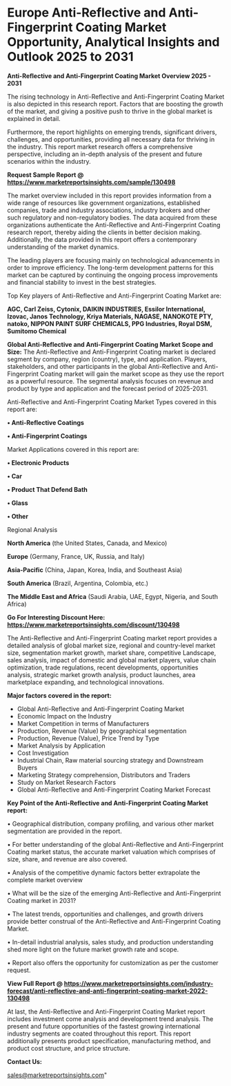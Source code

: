 # Europe Anti-Reflective and Anti-Fingerprint Coating Market Opportunity, Analytical Insights and Outlook 2025 to 2031

<Strong> Anti-Reflective and Anti-Fingerprint Coating Market Overview 2025 - 2031</strong>

The rising technology in Anti-Reflective and Anti-Fingerprint Coating Market is also depicted in this research report. Factors that are boosting the growth of the market, and giving a positive push to thrive in the global market is explained in detail.

Furthermore, the report highlights on emerging trends, significant drivers, challenges, and opportunities, providing all necessary data for thriving in the industry. This report market research offers a comprehensive perspective, including an in-depth analysis of the present and future scenarios within the industry.

<strong>Request Sample Report @ <a href=https://www.marketreportsinsights.com/sample/130498>https://www.marketreportsinsights.com/sample/130498</a></strong>

The market overview included in this report provides information from a wide range of resources like government organizations, established companies, trade and industry associations, industry brokers and other such regulatory and non-regulatory bodies. The data acquired from these organizations authenticate the Anti-Reflective and Anti-Fingerprint Coating research report, thereby aiding the clients in better decision making. Additionally, the data provided in this report offers a contemporary understanding of the market dynamics.

The leading players are focusing mainly on technological advancements in order to improve efficiency. The long-term development patterns for this market can be captured by continuing the ongoing process improvements and financial stability to invest in the best strategies.

Top Key players of Anti-Reflective and Anti-Fingerprint Coating Market are:

<strong>AGC, Carl Zeiss, Cytonix, DAIKIN INDUSTRIES, Essilor International, Izovac, Janos Technology, Kriya Materials, NAGASE, NANOKOTE PTY, natoko, NIPPON PAINT SURF CHEMICALS, PPG Industries, Royal DSM, Sumitomo Chemical</strong>

<strong><b>Global Anti-Reflective and Anti-Fingerprint Coating Market Scope and Size:</b></strong>
The Anti-Reflective and Anti-Fingerprint Coating market is declared segment by company, region (country), type, and application. Players, stakeholders, and other participants in the global Anti-Reflective and Anti-Fingerprint Coating market will gain the market scope as they use the report as a powerful resource. The segmental analysis focuses on revenue and product by type and application and the forecast period of 2025-2031.

Anti-Reflective and Anti-Fingerprint Coating Market Types covered in this report are:

<strong>• Anti-Reflective Coatings

• Anti-Fingerprint Coatings</strong>

Market Applications covered in this report are:

<strong>• Electronic Products

• Car

• Product That Defend Bath

• Glass

• Other</strong> 

Regional Analysis

<strong>North America</strong> (the United States, Canada, and Mexico)

<strong>Europe</strong> (Germany, France, UK, Russia, and Italy)

<strong>Asia-Pacific</strong> (China, Japan, Korea, India, and Southeast Asia)

<strong>South America</strong> (Brazil, Argentina, Colombia, etc.)

<strong>The Middle East and Africa</strong> (Saudi Arabia, UAE, Egypt, Nigeria, and South Africa)

<strong>Go For Interesting Discount Here: <a href=https://www.marketreportsinsights.com/discount/130498>https://www.marketreportsinsights.com/discount/130498</a></strong>

The Anti-Reflective and Anti-Fingerprint Coating market report provides a detailed analysis of global market size, regional and country-level market size, segmentation market growth, market share, competitive Landscape, sales analysis, impact of domestic and global market players, value chain optimization, trade regulations, recent developments, opportunities analysis, strategic market growth analysis, product launches, area marketplace expanding, and technological innovations.

<strong><b>Major factors covered in the report:</b></strong>
<ul>
  <li>Global Anti-Reflective and Anti-Fingerprint Coating Market </li>
  <li>Economic Impact on the Industry</li>
  <li>Market Competition in terms of Manufacturers</li>
  <li>Production, Revenue (Value) by geographical segmentation</li>
  <li>Production, Revenue (Value), Price Trend by Type</li>
  <li>Market Analysis by Application</li>
  <li>Cost Investigation</li>
  <li>Industrial Chain, Raw material sourcing strategy and Downstream Buyers</li>
  <li>Marketing Strategy comprehension, Distributors and Traders</li>
  <li>Study on Market Research Factors</li>
  <li>Global Anti-Reflective and Anti-Fingerprint Coating Market Forecast</li>
</ul>

<strong><b>Key Point of the Anti-Reflective and Anti-Fingerprint Coating Market report:</b></strong>

• Geographical distribution, company profiling, and various other market segmentation are provided in the report.

• For better understanding of the global Anti-Reflective and Anti-Fingerprint Coating market status, the accurate market valuation which comprises of size, share, and revenue are also covered.

• Analysis of the competitive dynamic factors better extrapolate the complete market overview

• What will be the size of the emerging Anti-Reflective and Anti-Fingerprint Coating market in 2031?

• The latest trends, opportunities and challenges, and growth drivers provide better construal of the Anti-Reflective and Anti-Fingerprint Coating Market.

• In-detail industrial analysis, sales study, and production understanding shed more light on the future market growth rate and scope.

• Report also offers the opportunity for customization as per the customer request.

<strong><b>View Full Report @ <a href=https://www.marketreportsinsights.com/industry-forecast/anti-reflective-and-anti-fingerprint-coating-market-2022-130498>https://www.marketreportsinsights.com/industry-forecast/anti-reflective-and-anti-fingerprint-coating-market-2022-130498</a></b></strong>


At last, the Anti-Reflective and Anti-Fingerprint Coating Market report includes investment come analysis and development trend analysis. The present and future opportunities of the fastest growing international industry segments are coated throughout this report. This report additionally presents product specification, manufacturing method, and product cost structure, and price structure.

<strong>Contact Us:</strong>

sales@marketreportsinsights.com"
